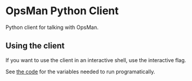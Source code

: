 # OpsMan Python Client

Python client for talking with OpsMan.

## Using the client

If you want to use the client in an interactive shell, use the interactive flag.

See [the code](client/client.py) for the variables needed to run programatically.
